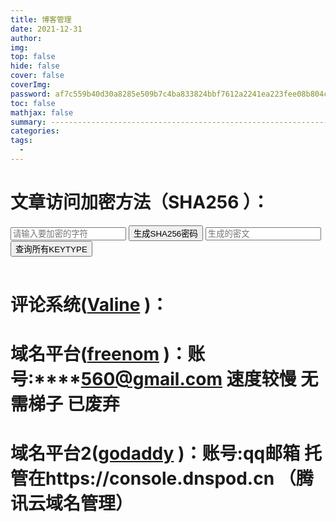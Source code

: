 ```yaml
---
title: 博客管理
date: 2021-12-31
author: 
img: 
top: false
hide: false
cover: false
coverImg: 
password: af7c559b40d30a8285e509b7c4ba833824bbf7612a2241ea223fee08b804c05f
toc: false
mathjax: false
summary: ---------------------------------------------------------------------------------------------------------------------------------------------------------------
categories: 
tags:
  - 
---
```



# 文章访问加密方法（SHA256 ）：

<script src="https://cdn.bootcdn.net/ajax/libs/js-sha256/0.9.0/sha256.min.js"></script>

<input id="password" placeholder="请输入要加密的字符"/>
<button  onclick="strConvertSha256()">生成SHA256密码</button>
<input id="sha256" placeholder="生成的密文"/>

<div>
  <button  onclick="getAllKeyType()">查询所有KEYTYPE</button>
  <p id="allKeyType"></p>
  <table id="allkv"></table>
</div>
<script type="text/javascript">
  function strConvertSha256(){
    var str = this.document.getElementById("password").value;
    this.document.getElementById("sha256").value = sha256(str);
  }

  const url = "https://cf.meng912.xyz";
  function getAllKeyType(){
    fetch(url+"/allkvtype").then((ret)=>{
       for(var r of ret){
          this.document.getElementById("allKeyType").innerHTML += `<button onclick="queryKeyType('${r}')">${r}</button>`;
       }
    });
  }
  function queryKeyType(type){
    fetch(url+"/allkv/"+type).then((ret)=>{
          for(var r of ret){
              this.document.getElementById("allkv").innerHTML += `<tr><td>${r[0]}</td><td>${r[1]}</td></tr>`;
          }
        });
  }
</script>



# 评论系统([Valine](https://console.leancloud.cn/apps/zySaaEBgGPpLXNtHR9Y3wqTt-gzGzoHsz/storage/data/Comment  "LeanCloud") )：


# 域名平台([freenom](https://www.freenom.com/zh/index.html?lang=zh  "freenom") )：账号:****560@gmail.com  速度较慢 无需梯子   已废弃


# 域名平台2([godaddy](https://godaddy.com  "godaddy") )：账号:qq邮箱  托管在https://console.dnspod.cn （腾讯云域名管理）




